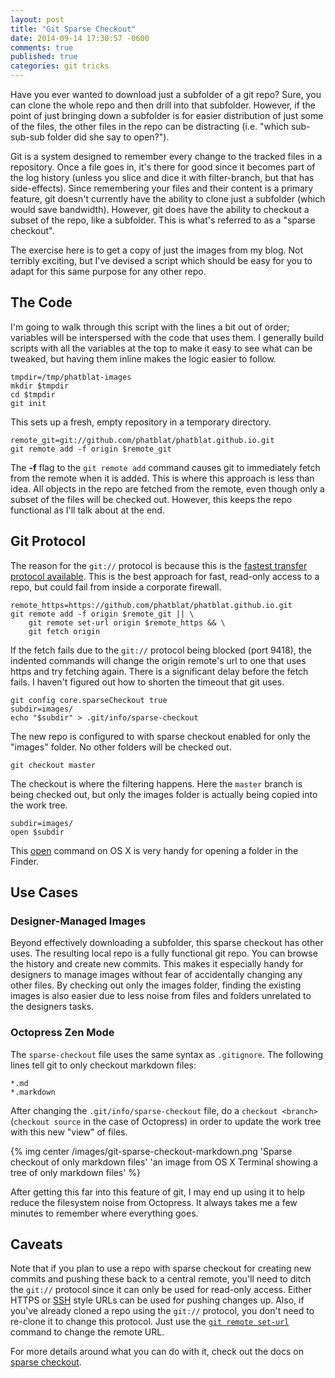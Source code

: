 ```yaml
---
layout: post
title: "Git Sparse Checkout"
date: 2014-09-14 17:30:57 -0600
comments: true
published: true
categories: git tricks
---
```


Have you ever wanted to download just a subfolder of a git repo? Sure, you can clone the whole repo and then drill into that subfolder. However, if the point of just bringing down a subfolder is for easier distribution of just some of the files, the other files in the repo can be distracting (i.e. "which sub-sub-sub folder did she say to open?").

<!-- more -->

Git is a system designed to remember every change to the tracked files in a repository. Once a file goes in, it's there for good since it becomes part of the log history (unless you slice and dice it with filter-branch, but that has side-effects). Since remembering your files and their content is a primary feature, git doesn't currently have the ability to clone just a subfolder (which would save bandwidth). However, git does have the ability to checkout a subset of the repo, like a subfolder. This is what's referred to as a "sparse checkout".

The exercise here is to get a copy of just the images from my blog. Not terribly exciting, but I've devised a script which should be easy for you to adapt for this same purpose for any other repo.

## The Code

<script src="https://gist.github.com/phatblat/a5caa3bb3a3784f03000.js"></script>

I'm going to walk through this script with the lines a bit out of order; variables will be interspersed with the code that uses them. I generally build scripts with all the variables at the top to make it easy to see what can be tweaked, but having them inline makes the logic easier to follow.

```
tmpdir=/tmp/phatblat-images
mkdir $tmpdir
cd $tmpdir
git init
```

This sets up a fresh, empty repository in a temporary directory.

```
remote_git=git://github.com/phatblat/phatblat.github.io.git
git remote add -f origin $remote_git
```

The **-f** flag to the `git remote add` command causes git to immediately fetch from the remote when it is added. This is where this approach is less than idea. All objects in the repo are fetched from the remote, even though only a subset of the files will be checked out. However, this keeps the repo functional as I'll talk about at the end.

## Git Protocol

The reason for the `git://` protocol is because this is the [fastest transfer protocol available](http://git-scm.com/book/en/Git-on-the-Server-The-Protocols#The-Git-Protocol). This is the best approach for fast, read-only access to a repo, but could fail from inside a corporate firewall.

```
remote_https=https://github.com/phatblat/phatblat.github.io.git
git remote add -f origin $remote_git || \
	git remote set-url origin $remote_https && \
	git fetch origin
```

If the fetch fails due to the `git://` protocol being blocked (port 9418), the indented commands will change the origin remote's url to one that uses https and try fetching again. There is a significant delay before the fetch fails. I haven't figured out how to shorten the timeout that git uses.

```
git config core.sparseCheckout true
subdir=images/
echo "$subdir" > .git/info/sparse-checkout
```

The new repo is configured to with sparse checkout enabled for only the "images" folder. No other folders will be checked out.

```
git checkout master
```

The checkout is where the filtering happens. Here the `master` branch is being checked out, but only the images folder is actually being copied into the work tree.

```
subdir=images/
open $subdir
```

This [open](https://developer.apple.com/library/mac/documentation/Darwin/Reference/ManPages/man1/open.1.html) command on OS X is very handy for opening a folder in the Finder.

## Use Cases

### Designer-Managed Images

Beyond effectively downloading a subfolder, this sparse checkout has other uses. The resulting local repo is a fully functional git repo. You can browse the history and create new commits. This makes it especially handy for designers to manage images without fear of accidentally changing any other files. By checking out only the images folder, finding the existing images is also easier due to less noise from files and folders unrelated to the designers tasks.

### Octopress Zen Mode

The `sparse-checkout` file uses the same syntax as `.gitignore`. The following lines tell git to only checkout markdown files:

```
*.md
*.markdown
```

After changing the `.git/info/sparse-checkout` file, do a `checkout <branch>` (`checkout source` in the case of Octopress) in order to update the work tree with this new "view" of files.

{% img center /images/git-sparse-checkout-markdown.png 'Sparse checkout of only markdown files' 'an image from OS X Terminal showing a tree of only markdown files' %}

After getting this far into this feature of git, I may end up using it to help reduce the filesystem noise from Octopress. It always takes me a few minutes to remember where everything goes.

## Caveats

Note that if you plan to use a repo with sparse checkout for creating new commits and pushing these back to a central remote, you'll need to ditch the `git://` protocol since it can only be used for read-only access. Either HTTPS or [SSH](https://help.github.com/articles/which-remote-url-should-i-use#cloning-with-ssh) style URLs can be used for pushing changes up. Also, if you've already cloned a repo using the `git://` protocol, you don't need to re-clone it to change this protocol. Just use the [`git remote set-url`](https://help.github.com/articles/changing-a-remote-s-url) command to change the remote URL.

For more details around what you can do with it, check out the docs on [sparse checkout](http://git-scm.com/docs/git-read-tree#_sparse_checkout).
